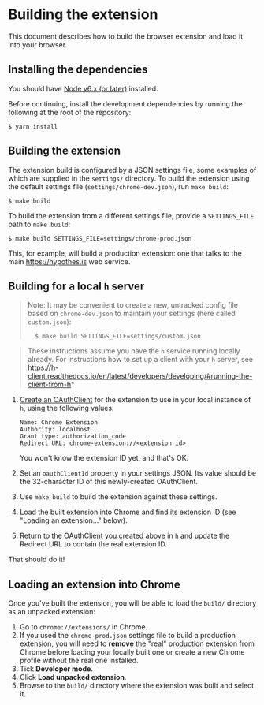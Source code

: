 # Building the extension

This document describes how to build the browser extension and load it into your
browser.

## Installing the dependencies

You should have [Node v6.x (or later)][node] installed.

Before continuing, install the development dependencies by running the following
at the root of the repository:

    $ yarn install

[node]: https://nodejs.org/en/download/

## Building the extension

The extension build is configured by a JSON settings file, some examples of
which are supplied in the `settings/` directory. To build the extension using
the default settings file (`settings/chrome-dev.json`), run `make build`:

    $ make build

To build the extension from a different settings file, provide a
`SETTINGS_FILE` path to `make build`:

    $ make build SETTINGS_FILE=settings/chrome-prod.json

This, for example, will build a production extension: one that talks to the main
<https://hypothes.is> web service.

## Building for a local `h` server

> Note:
> It may be convenient to create a new, untracked config file
> based on `chrome-dev.json` to maintain your settings
> (here called `custom.json`):
>
>       $ make build SETTINGS_FILE=settings/custom.json

> These instructions assume you have the `h` service running locally already.
> For instructions how to set up a client with your `h` server, see
> https://h-client.readthedocs.io/en/latest/developers/developing/#running-the-client-from-h*

1. [Create an OAuthClient](http://localhost:5000/admin/oauthclients)
   for the extension to use in your local instance of `h`, using the following values:

   ```
   Name: Chrome Extension
   Authority: localhost
   Grant type: authorization_code
   Redirect URL: chrome-extension://<extension id>
   ```

   You won't know the extension ID yet, and that's OK.

1. Set an `oauthClientId` property in your settings JSON. Its value should
   be the 32-character ID of this newly-created OAuthClient.
1. Use `make build` to build the extension against these settings.
1. Load the built extension into Chrome and find its extension ID
   (see "Loading an extension..." below).
1. Return to the OAuthClient you created above in `h` and update the Redirect
   URL to contain the real extension ID.

That should do it!

## Loading an extension into Chrome

Once you've built the extension, you will be able to load the `build/` directory
as an unpacked extension:

1.  Go to `chrome://extensions/` in Chrome.
1.  If you used the `chrome-prod.json` settings file to build a production
    extension, you will need to **remove** the "real" production extension from
    Chrome before loading your locally built one or create a new Chrome profile
    without the real one installed.
1.  Tick **Developer mode**.
1.  Click **Load unpacked extension**.
1.  Browse to the `build/` directory where the extension was built and select it.
